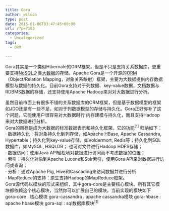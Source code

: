 ```yaml
---
title: Gora
author: wiloon
type: post
date: 2015-01-06T03:47:45+00:00
url: /?p=7183
categories:
  - Uncategorized
tags:
  - ORM

---
```

Gora其实是一个类似Hibernate的ORM框架，但是不只是支持关系数据库，更重要支持<a href="http://baike.baidu.com/view/2677528.htm" target="_blank">NoSQL</a>之类<a href="http://baike.baidu.com/view/6954399.htm" target="_blank">大数据</a>的存储。Apache Gora是一个开源的<a href="http://baike.baidu.com/view/197951.htm" target="_blank">ORM</a>（Object/Relation Mapping，对象关系映射）框架，主要为大数据提供内存数据模型与数据的持久化。目前Gora支持对于列数据、key-value数据，文档数据与RDBMS数据的存储，还支持使用Apache Hadoop来对对大数据进行分析。

<div class="para">
  虽然目前市面上有很多不错的关系数据库的ORM框架，但是基于数据模型的框架如JDO还是有一些不足，如对于列数据模型的存储与持久化。Gora正好弥补了这个问题，它能使用户很容易对大数据时行 内存建模与持久化，而且支持Hadoop来对大数据进行分析。

<div class="para">
  Gora的目标是成为大数据的标准数据表示和持久化框架。它的功能<sup>[1]</sup><a class="anchor-inline" name="ref_[1]_9787142"></a> 归纳如下：

<div class="para">
  · 数据持久化：将对象持久化到列存储，如Apache HBase, Apache Cassandra, Hypertable；持久化到key-value存储，如Voldermort, Redis等；持久化到SQL数据库，如MySQL, HSQLDB； 也可对文件进行Hadoop HDFS存储；

<div class="para">
  · 数据访问：使用Java API轻松地对数据进行访问而不考虑数据的位置；

<div class="para">
  · 索引：持久化对象到Apache Lucene和Solr索引，使用Gora API来对数据进行访问或查询；

<div class="para">
  · 分析：通过Apache Pig, Hive和Cascading来访问数据并进行分析

<div class="para">
  · MapReduce的支持：原生支持Hadoop的MapReduce框架。 
  
  <div class="para">
    Gora源代码以模块的形式来组织，其中gora-core是主要核心模块。所有其它模块都依赖这个核心模块，当然你可以扩展自己的模块，当前实现的模块如下
  
  
  <div class="para">
    gora-core : 核心模块 gora-cassandra : apache cassandra模块 gora-hbase : apache hbase模块 gora-sql : sql数据库模块<sup>[1]</sup><a class="anchor-inline" name="ref_[1]_9787142"></a>
  
